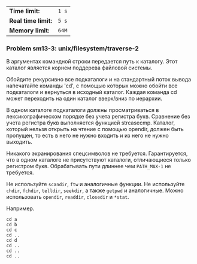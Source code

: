 |                      |       |
|----------------------|-------|
| **Time limit:**      | `1 s` |
| **Real time limit:** | `5 s` |
| **Memory limit:**    | `64M` |


### Problem sm13-3: unix/filesystem/traverse-2

В аргументах командной строки передается путь к каталогу. Этот каталог является корнем поддерева
файловой системы.

Обойдите рекурсивно все подкаталоги и на стандартный поток вывода напечатайте команды 'cd', с
помощью которых можно обойти все подкаталоги и вернуться в исходный каталог. Каждая команда cd может
переходить на один каталог вверх/вниз по иерархии.

В одном каталоге подкаталоги должны просматриваться в лексикографическом порядке без учета регистра
букв. Сравнение без учета регистра букв выполняется функцией strcasecmp. Каталог, который нельзя
открыть на чтение с помощью opendir, должен быть пропущен, то есть в него не нужно входить и из него
не нужно выходить.

Никакого экранирования спецсимволов не требуется. Гарантируется, что в одном каталоге не
присутствуют каталоги, отличающиеся только регистром букв. Обрабатывать пути длиннее чем
`PATH_MAX-1` не требуется.

Не используйте `scandir`, `ftw` и аналогичные функции. Не используйте `chdir`, `fchdir`, `telldir`,
`seekdir`, а также `getpwd` и аналогичные. Можно использовать `opendir`, `readdir`, `closedir` и
`*stat`.

Например.

    
    
    cd a
    cd b
    cd c
    cd ..
    cd d
    cd ..
    cd ..
    cd ..
    

